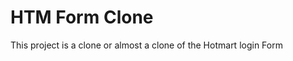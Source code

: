 <h1>HTM Form Clone </h1>

<p>This project is a clone or almost a clone of the 
Hotmart login Form</p>